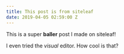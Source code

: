```yaml
---
title: This post is from siteleaf
date: 2019-04-05 02:59:00 Z
---
```


This is a super **baller** post I made on siteleaf!

I even tried the *visual* editor. How cool is that?